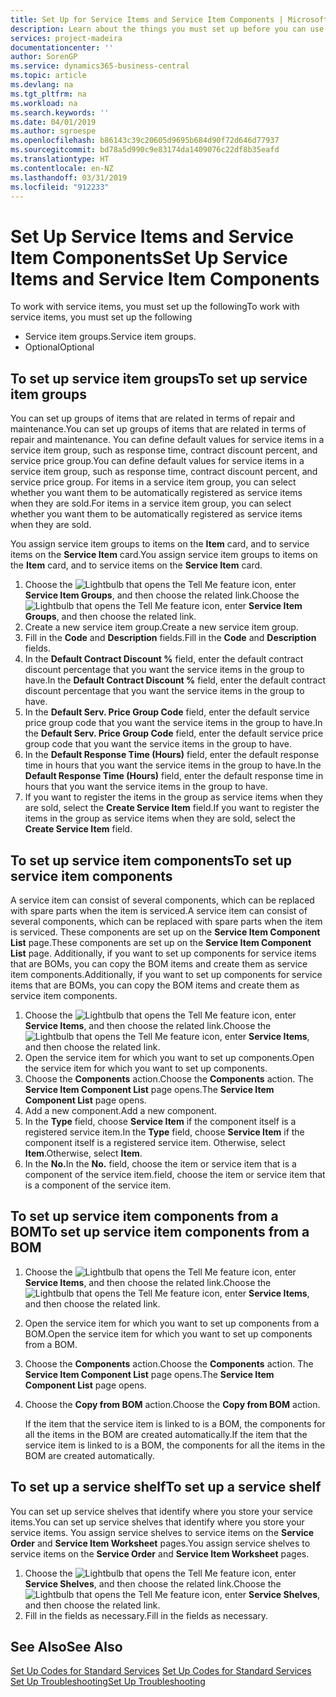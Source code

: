 ```yaml
---
title: Set Up for Service Items and Service Item Components | Microsoft Docs
description: Learn about the things you must set up before you can use service items, including default values such as response time, contract discount percent, and service price group.
services: project-madeira
documentationcenter: ''
author: SorenGP
ms.service: dynamics365-business-central
ms.topic: article
ms.devlang: na
ms.tgt_pltfrm: na
ms.workload: na
ms.search.keywords: ''
ms.date: 04/01/2019
ms.author: sgroespe
ms.openlocfilehash: b86143c39c20605d9695b684d90f72d646d77937
ms.sourcegitcommit: bd78a5d990c9e83174da1409076c22df8b35eafd
ms.translationtype: HT
ms.contentlocale: en-NZ
ms.lasthandoff: 03/31/2019
ms.locfileid: "912233"
---
```

# <a name="set-up-service-items-and-service-item-components"></a><span data-ttu-id="723ed-103">Set Up Service Items and Service Item Components</span><span class="sxs-lookup"><span data-stu-id="723ed-103">Set Up Service Items and Service Item Components</span></span>
<span data-ttu-id="723ed-104">To work with service items, you must set up the following</span><span class="sxs-lookup"><span data-stu-id="723ed-104">To work with service items, you must set up the following</span></span>

* <span data-ttu-id="723ed-105">Service item groups.</span><span class="sxs-lookup"><span data-stu-id="723ed-105">Service item groups.</span></span>
* <span data-ttu-id="723ed-106">Optional</span><span class="sxs-lookup"><span data-stu-id="723ed-106">Optional</span></span>

## <a name="to-set-up-service-item-groups"></a><span data-ttu-id="723ed-107">To set up service item groups</span><span class="sxs-lookup"><span data-stu-id="723ed-107">To set up service item groups</span></span>
<span data-ttu-id="723ed-108">You can set up groups of items that are related in terms of repair and maintenance.</span><span class="sxs-lookup"><span data-stu-id="723ed-108">You can set up groups of items that are related in terms of repair and maintenance.</span></span> <span data-ttu-id="723ed-109">You can define default values for service items in a service item group, such as response time, contract discount percent, and service price group.</span><span class="sxs-lookup"><span data-stu-id="723ed-109">You can define default values for service items in a service item group, such as response time, contract discount percent, and service price group.</span></span> <span data-ttu-id="723ed-110">For items in a service item group, you can select whether you want them to be automatically registered as service items when they are sold.</span><span class="sxs-lookup"><span data-stu-id="723ed-110">For items in a service item group, you can select whether you want them to be automatically registered as service items when they are sold.</span></span>  

<span data-ttu-id="723ed-111">You assign service item groups to items on the **Item** card, and to service items on the **Service Item** card.</span><span class="sxs-lookup"><span data-stu-id="723ed-111">You assign service item groups to items on the **Item** card, and to service items on the **Service Item** card.</span></span>  

1. <span data-ttu-id="723ed-112">Choose the ![Lightbulb that opens the Tell Me feature](media/ui-search/search_small.png "Tell me what you want to do") icon, enter **Service Item Groups**, and then choose the related link.</span><span class="sxs-lookup"><span data-stu-id="723ed-112">Choose the ![Lightbulb that opens the Tell Me feature](media/ui-search/search_small.png "Tell me what you want to do") icon, enter **Service Item Groups**, and then choose the related link.</span></span>  
2. <span data-ttu-id="723ed-113">Create a new service item group.</span><span class="sxs-lookup"><span data-stu-id="723ed-113">Create a new service item group.</span></span>  
3. <span data-ttu-id="723ed-114">Fill in the **Code** and **Description** fields.</span><span class="sxs-lookup"><span data-stu-id="723ed-114">Fill in the **Code** and **Description** fields.</span></span>  
4. <span data-ttu-id="723ed-115">In the **Default Contract Discount %** field, enter the default contract discount percentage that you want the service items in the group to have.</span><span class="sxs-lookup"><span data-stu-id="723ed-115">In the **Default Contract Discount %** field, enter the default contract discount percentage that you want the service items in the group to have.</span></span>  
5. <span data-ttu-id="723ed-116">In the **Default Serv. Price Group Code** field, enter the default service price group code that you want the service items in the group to have.</span><span class="sxs-lookup"><span data-stu-id="723ed-116">In the **Default Serv. Price Group Code** field, enter the default service price group code that you want the service items in the group to have.</span></span>  
6. <span data-ttu-id="723ed-117">In the **Default Response Time (Hours)** field, enter the default response time in hours that you want the service items in the group to have.</span><span class="sxs-lookup"><span data-stu-id="723ed-117">In the **Default Response Time (Hours)** field, enter the default response time in hours that you want the service items in the group to have.</span></span>  
7. <span data-ttu-id="723ed-118">If you want to register the items in the group as service items when they are sold, select the **Create Service Item** field.</span><span class="sxs-lookup"><span data-stu-id="723ed-118">If you want to register the items in the group as service items when they are sold, select the **Create Service Item** field.</span></span>  

## <a name="to-set-up-service-item-components"></a><span data-ttu-id="723ed-119">To set up service item components</span><span class="sxs-lookup"><span data-stu-id="723ed-119">To set up service item components</span></span>
<span data-ttu-id="723ed-120">A service item can consist of several components, which can be replaced with spare parts when the item is serviced.</span><span class="sxs-lookup"><span data-stu-id="723ed-120">A service item can consist of several components, which can be replaced with spare parts when the item is serviced.</span></span> <span data-ttu-id="723ed-121">These components are set up on the **Service Item Component List** page.</span><span class="sxs-lookup"><span data-stu-id="723ed-121">These components are set up on the **Service Item Component List** page.</span></span> <span data-ttu-id="723ed-122">Additionally, if you want to set up components for service items that are BOMs, you can copy the BOM items and create them as service item components.</span><span class="sxs-lookup"><span data-stu-id="723ed-122">Additionally, if you want to set up components for service items that are BOMs, you can copy the BOM items and create them as service item components.</span></span>

1. <span data-ttu-id="723ed-123">Choose the ![Lightbulb that opens the Tell Me feature](media/ui-search/search_small.png "Tell me what you want to do") icon, enter **Service Items**, and then choose the related link.</span><span class="sxs-lookup"><span data-stu-id="723ed-123">Choose the ![Lightbulb that opens the Tell Me feature](media/ui-search/search_small.png "Tell me what you want to do") icon, enter **Service Items**, and then choose the related link.</span></span>
2. <span data-ttu-id="723ed-124">Open the service item for which you want to set up components.</span><span class="sxs-lookup"><span data-stu-id="723ed-124">Open the service item for which you want to set up components.</span></span>  
3. <span data-ttu-id="723ed-125">Choose the **Components** action.</span><span class="sxs-lookup"><span data-stu-id="723ed-125">Choose the **Components** action.</span></span> <span data-ttu-id="723ed-126">The **Service Item Component List** page opens.</span><span class="sxs-lookup"><span data-stu-id="723ed-126">The **Service Item Component List** page opens.</span></span>  
4. <span data-ttu-id="723ed-127">Add a new component.</span><span class="sxs-lookup"><span data-stu-id="723ed-127">Add a new component.</span></span>  
5. <span data-ttu-id="723ed-128">In the **Type** field, choose **Service Item** if the component itself is a registered service item.</span><span class="sxs-lookup"><span data-stu-id="723ed-128">In the **Type** field, choose **Service Item** if the component itself is a registered service item.</span></span> <span data-ttu-id="723ed-129">Otherwise, select **Item**.</span><span class="sxs-lookup"><span data-stu-id="723ed-129">Otherwise, select **Item**.</span></span>  
6. <span data-ttu-id="723ed-130">In the **No.**</span><span class="sxs-lookup"><span data-stu-id="723ed-130">In the **No.**</span></span> <span data-ttu-id="723ed-131">field, choose the item or service item that is a component of the service item.</span><span class="sxs-lookup"><span data-stu-id="723ed-131">field, choose the item or service item that is a component of the service item.</span></span>  

## <a name="to-set-up-service-item-components-from-a-bom"></a><span data-ttu-id="723ed-132">To set up service item components from a BOM</span><span class="sxs-lookup"><span data-stu-id="723ed-132">To set up service item components from a BOM</span></span>
1.  <span data-ttu-id="723ed-133">Choose the ![Lightbulb that opens the Tell Me feature](media/ui-search/search_small.png "Tell me what you want to do") icon, enter **Service Items**, and then choose the related link.</span><span class="sxs-lookup"><span data-stu-id="723ed-133">Choose the ![Lightbulb that opens the Tell Me feature](media/ui-search/search_small.png "Tell me what you want to do") icon, enter **Service Items**, and then choose the related link.</span></span>  
2. <span data-ttu-id="723ed-134">Open the service item for which you want to set up components from a BOM.</span><span class="sxs-lookup"><span data-stu-id="723ed-134">Open the service item for which you want to set up components from a BOM.</span></span>  
3. <span data-ttu-id="723ed-135">Choose the **Components** action.</span><span class="sxs-lookup"><span data-stu-id="723ed-135">Choose the **Components** action.</span></span> <span data-ttu-id="723ed-136">The **Service Item Component List** page opens.</span><span class="sxs-lookup"><span data-stu-id="723ed-136">The **Service Item Component List** page opens.</span></span>  
4. <span data-ttu-id="723ed-137">Choose the **Copy from BOM** action.</span><span class="sxs-lookup"><span data-stu-id="723ed-137">Choose the **Copy from BOM** action.</span></span>  

    <span data-ttu-id="723ed-138">If the item that the service item is linked to is a BOM, the components for all the items in the BOM are created automatically.</span><span class="sxs-lookup"><span data-stu-id="723ed-138">If the item that the service item is linked to is a BOM, the components for all the items in the BOM are created automatically.</span></span>  

## <a name="to-set-up-a-service-shelf"></a><span data-ttu-id="723ed-139">To set up a service shelf</span><span class="sxs-lookup"><span data-stu-id="723ed-139">To set up a service shelf</span></span>
<span data-ttu-id="723ed-140">You can set up service shelves that identify where you store your service items.</span><span class="sxs-lookup"><span data-stu-id="723ed-140">You can set up service shelves that identify where you store your service items.</span></span> <span data-ttu-id="723ed-141">You assign service shelves to service items on the **Service Order** and **Service Item Worksheet** pages.</span><span class="sxs-lookup"><span data-stu-id="723ed-141">You assign service shelves to service items on the **Service Order** and **Service Item Worksheet** pages.</span></span>  

1. <span data-ttu-id="723ed-142">Choose the ![Lightbulb that opens the Tell Me feature](media/ui-search/search_small.png "Tell me what you want to do") icon, enter **Service Shelves**, and then choose the related link.</span><span class="sxs-lookup"><span data-stu-id="723ed-142">Choose the ![Lightbulb that opens the Tell Me feature](media/ui-search/search_small.png "Tell me what you want to do") icon, enter **Service Shelves**, and then choose the related link.</span></span>
2. <span data-ttu-id="723ed-143">Fill in the fields as necessary.</span><span class="sxs-lookup"><span data-stu-id="723ed-143">Fill in the fields as necessary.</span></span>

## <a name="see-also"></a><span data-ttu-id="723ed-144">See Also</span><span class="sxs-lookup"><span data-stu-id="723ed-144">See Also</span></span>
<span data-ttu-id="723ed-145">[Set Up Codes for Standard Services](service-how-setup-service-coding.md) </span><span class="sxs-lookup"><span data-stu-id="723ed-145">[Set Up Codes for Standard Services](service-how-setup-service-coding.md) </span></span>  
[<span data-ttu-id="723ed-146">Set Up Troubleshooting</span><span class="sxs-lookup"><span data-stu-id="723ed-146">Set Up Troubleshooting</span></span>](service-how-setup-troubleshooting.md)
